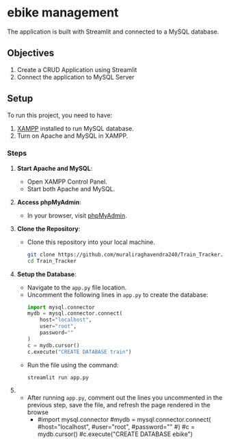 # ebike management

 The application is built with Streamlit and connected to a MySQL database.

## Objectives

1. Create a CRUD Application using Streamlit
2. Connect the application to MySQL Server

## Setup

To run this project, you need to have:

1. [XAMPP](https://www.apachefriends.org/download_success.html) installed to run MySQL database.
2. Turn on Apache and MySQL in XAMPP.

### Steps

1. **Start Apache and MySQL**:
   - Open XAMPP Control Panel.
   - Start both Apache and MySQL.

2. **Access phpMyAdmin**:
   - In your browser, visit [phpMyAdmin](http://localhost/phpmyadmin/).

3. **Clone the Repository**:
   - Clone this repository into your local machine.
     ```bash
     git clone https://github.com/muraliraghavendra240/Train_Tracker.git
     cd Train_Tracker
     ```

4. **Setup the Database**:
   - Navigate to the `app.py` file location.
   - Uncomment the following lines in `app.py` to create the database:
     ```python
     import mysql.connector
     mydb = mysql.connector.connect(
         host="localhost",
         user="root",
         password=""
     )
     c = mydb.cursor()
     c.execute("CREATE DATABASE train")
     ```
   - Run the file using the command:
     ```bash
     streamlit run app.py
     ```

5. 
   - After running `app.py`, comment out the lines you uncommented in the previous step, save the file, and refresh the page rendered in the browse
       - #import mysql.connector
       #mydb = mysql.connector.connect(
      #host="localhost",
      #user="root",
      #password=""
      #)
      #c = mydb.cursor()
    #c.execute("CREATE DATABASE ebike")


##
